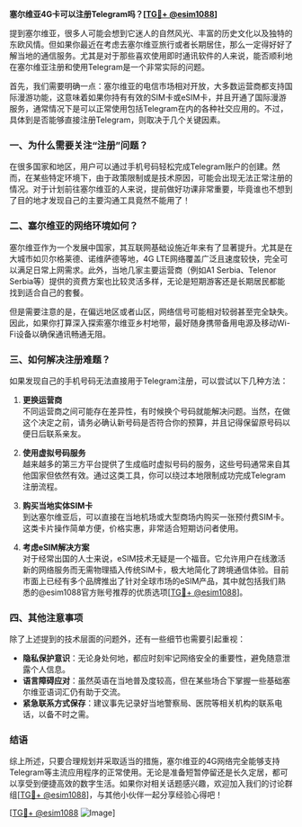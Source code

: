 **塞尔维亚4G卡可以注册Telegram吗？[[TG💪+ @esim1088](https://t.me/s/esim1088)]**

提到塞尔维亚，很多人可能会想到它迷人的自然风光、丰富的历史文化以及独特的东欧风情。但如果你最近在考虑去塞尔维亚旅行或者长期居住，那么一定得好好了解当地的通信服务。尤其是对于那些喜欢使用即时通讯软件的人来说，能否顺利地在塞尔维亚注册和使用Telegram是一个非常实际的问题。

首先，我们需要明确一点：塞尔维亚的电信市场相对开放，大多数运营商都支持国际漫游功能，这意味着如果你持有有效的SIM卡或eSIM卡，并且开通了国际漫游服务，通常情况下是可以正常使用包括Telegram在内的各种社交应用的。不过，具体到是否能够直接注册Telegram，则取决于几个关键因素。

### 一、为什么需要关注“注册”问题？

在很多国家和地区，用户可以通过手机号码轻松完成Telegram账户的创建。然而，在某些特定环境下，由于政策限制或是技术原因，可能会出现无法正常注册的情况。对于计划前往塞尔维亚的人来说，提前做好功课非常重要，毕竟谁也不想到了目的地才发现自己的主要沟通工具竟然不能用了！

### 二、塞尔维亚的网络环境如何？

塞尔维亚作为一个发展中国家，其互联网基础设施近年来有了显著提升。尤其是在大城市如贝尔格莱德、诺维萨德等地，4G LTE网络覆盖广泛且速度较快，完全可以满足日常上网需求。此外，当地几家主要运营商（例如A1 Serbia、Telenor Serbia等）提供的资费方案也比较灵活多样，无论是短期游客还是长期居民都能找到适合自己的套餐。

但是需要注意的是，在偏远地区或者山区，网络信号可能相对较弱甚至完全缺失。因此，如果你打算深入探索塞尔维亚乡村地带，最好随身携带备用电源及移动Wi-Fi设备以确保通讯畅通无阻。

### 三、如何解决注册难题？

如果发现自己的手机号码无法直接用于Telegram注册，可以尝试以下几种方法：

1. **更换运营商**  
   不同运营商之间可能存在差异性，有时候换个号码就能解决问题。当然，在做这个决定之前，请务必确认新号码是否符合你的预算，并且记得保留原号码以便日后联系亲友。

2. **使用虚拟号码服务**  
   越来越多的第三方平台提供了生成临时虚拟号码的服务，这些号码通常来自其他国家但依然有效。通过这类工具，你可以绕过本地限制成功完成Telegram注册流程。

3. **购买当地实体SIM卡**  
   到达塞尔维亚后，可以直接在当地机场或大型商场内购买一张预付费SIM卡。这类卡片操作简单方便，价格实惠，非常适合短期访问者使用。

4. **考虑eSIM解决方案**  
   对于经常出国的人士来说，eSIM技术无疑是一个福音。它允许用户在线激活新的网络服务而无需物理插入传统SIM卡，极大地简化了跨境通信体验。目前市面上已经有多个品牌推出了针对全球市场的eSIM产品，其中就包括我们熟悉的@esim1088官方账号推荐的优质选项[[TG💪+ @esim1088](https://t.me/s/esim1088)]。

### 四、其他注意事项

除了上述提到的技术层面的问题外，还有一些细节也需要引起重视：

- **隐私保护意识**：无论身处何地，都应时刻牢记网络安全的重要性，避免随意泄露个人信息。
- **语言障碍应对**：虽然英语在当地普及度较高，但在某些场合下掌握一些基础塞尔维亚语词汇仍有助于交流。
- **紧急联系方式保存**：建议事先记录好当地警察局、医院等相关机构的联系电话，以备不时之需。

### 结语

综上所述，只要合理规划并采取适当的措施，塞尔维亚的4G网络完全能够支持Telegram等主流应用程序的正常使用。无论是准备短暂停留还是长久定居，都可以享受到便捷高效的数字生活。如果你对相关话题感兴趣，欢迎加入我们的讨论群组[[TG💪+ @esim1088](https://t.me/s/esim1088)]，与其他小伙伴一起分享经验心得吧！

[[TG💪+ @esim1088](https://t.me/s/esim1088) ![Image](https://i.postimg.cc/4NQfJmqS/Snipaste-2025-05-13-00-14-12.png)]